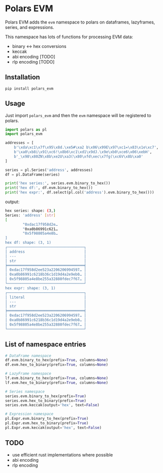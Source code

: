 
# Polars EVM

Polars EVM adds the `evm` namespace to polars on dataframes, lazyframes, series, and expressions.

This namespace has lots of functions for processing EVM data:
- binary ↔ hex conversions
- keccak
- abi encoding [TODO]
- rlp encoding [TODO]

## Installation

`pip install polars_evm`

## Usage

Just import `polars_evm` and then the `evm` namespace will be registered to polars.

```python
import polars as pl
import polars_evm

addresses = [
    b'\xda\xc1\x7f\x95\x8d.\xe5#\xa2 b\x06\x99E\x97\xc1=\x83\x1e\xc7',
    b'\xa0\xb8i\x91\xc6!\x8b6\xc1\xd1\x9dJ.\x9e\xb0\xce6\x06\xebH',
    b'_\x98\x80ZN\x8b\xe2U\xa3(\x80\xfd\xec\x7fg(\xc6V\x8b\xa0'
]

series = pl.Series('address', addresses)
df = pl.DataFrame(series)

print('hex series:', series.evm.binary_to_hex())
print('hex df:', df.evm.binary_to_hex())
print('hex expr:', df.select(pl.col('address').evm.binary_to_hex()))
```

output:
```bash
hex series: shape: (3,)
Series: 'address' [str]
[
        "0xdac17f958d2e…
        "0xa0b86991c621…
        "0x5f98805a4e8b…
]
hex df: shape: (3, 1)
┌───────────────────────────────────┐
│ address                           │
│ ---                               │
│ str                               │
╞═══════════════════════════════════╡
│ 0xdac17f958d2ee523a2206206994597… │
│ 0xa0b86991c6218b36c1d19d4a2e9eb0… │
│ 0x5f98805a4e8be255a32880fdec7f67… │
└───────────────────────────────────┘
hex expr: shape: (3, 1)
┌───────────────────────────────────┐
│ literal                           │
│ ---                               │
│ str                               │
╞═══════════════════════════════════╡
│ 0xdac17f958d2ee523a2206206994597… │
│ 0xa0b86991c6218b36c1d19d4a2e9eb0… │
│ 0x5f98805a4e8be255a32880fdec7f67… │
└───────────────────────────────────┘
```

## List of namespace entries

```python
# DataFrame namespace
df.evm.binary_to_hex(prefix=True, columns=None)
df.evm.hex_to_binary(prefix=True, columns=None)

# LazyFrame namespace
lf.evm.binary_to_hex(prefix=True, columns=None)
lf.evm.hex_to_binary(prefix=True, columns=None)

# Series namespace
series.evm.binary_to_hex(prefix=True)
series.evm.hex_to_binary(prefix=True)
series.evm.keccak(output='hex', text=False)

# Expression namespace
pl.Expr.evm.binary_to_hex(prefix=True)
pl.Expr.evm.hex_to_binary(prefix=True)
pl.Expr.evm.keccak(output='hex', text=False)
```

## TODO
- use efficient rust implementations where possible
- abi encoding
- rlp encoding
